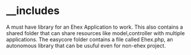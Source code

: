 # __includes

A must have library for an Ehex Application to work. 
This also contains a shared folder that can share resources like model,controller with multiple applications. 
The easycore folder contains a file called Ehex.php, an autonomous library that can be usuful even for non-ehex project.
